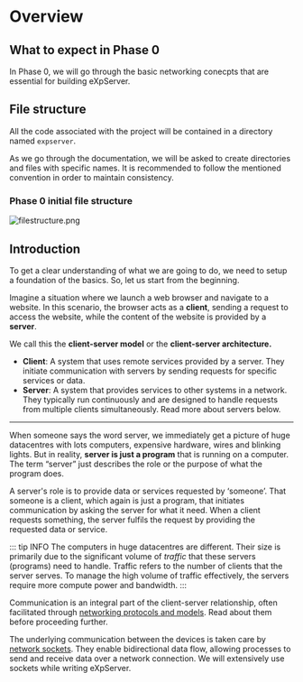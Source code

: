 # Overview

## What to expect in Phase 0

In Phase 0, we will go through the basic networking conecpts that are essential for building eXpServer.

## File structure

All the code associated with the project will be contained in a directory named `expserver`.

As we go through the documentation, we will be asked to create directories and files with specific names. It is recommended to follow the mentioned convention in order to maintain consistency.

### Phase 0 initial file structure

![filestructure.png](/assets/phase-0-overview/filestructure.png)

## Introduction

To get a clear understanding of what we are going to do, we need to setup a foundation of the basics. So, let us start from the beginning.

Imagine a situation where we launch a web browser and navigate to a website. In this scenario, the browser acts as a **client**, sending a request to access the website, while the content of the website is provided by a **server**.

We call this the **client-server model** or the **client-server architecture.**

- **Client**: A system that uses remote services provided by a server. They initiate communication with servers by sending requests for specific services or data.
- **Server**: A system that provides services to other systems in a network. They typically run continuously and are designed to handle requests from multiple clients simultaneously. Read more about servers below.

---

When someone says the word server, we immediately get a picture of huge datacentres with lots computers, expensive hardware, wires and blinking lights. But in reality, **server is just a program** that is running on a computer. The term “server” just describes the role or the purpose of what the program does.

A server's role is to provide data or services requested by ‘someone’. That someone is a client, which again is just a program, that initiates communication by asking the server for what it need. When a client requests something, the server fulfils the request by providing the requested data or service.

::: tip INFO
The computers in huge datacentres are different. Their size is primarily due to the significant volume of _traffic_ that these servers (programs) need to handle. Traffic refers to the number of clients that the server serves. To manage the high volume of traffic effectively, the servers require more compute power and bandwidth.
:::

Communication is an integral part of the client-server relationship, often facilitated through [networking protocols and models](/guides/resources/network-protocols-models). Read about them before proceeding further.

The underlying communication between the devices is taken care by [network sockets](/guides/resources/sockets). They enable bidirectional data flow, allowing processes to send and receive data over a network connection. We will extensively use sockets while writing eXpServer.
